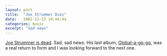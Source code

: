 ```yaml
---
layout: post
title:  "Joe Strummer Dies"
date:   2002-12-23 10:44:44
categories: music
excerpt: "Sad news"
---
```

<a href="http://www.ananova.com/entertainment/story/sm_732245.html">Joe Strummer is dead</a>. Sad, sad news. His last album, <a href="http://www.amazon.co.uk/exec/obidos/ASIN/B00005KK9T/ref=sr_aps_music_1_1/202-3914149-0821431">Global-a-go-go</a>, was a real return to form and I was looking forward to the next one.

